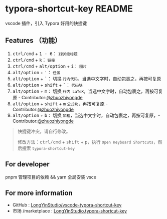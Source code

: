 # typora-shortcut-key README

vscode 插件，引入 Typora 好用的快捷键

## Features （功能）

1. <kbd>ctrl/cmd</kbd> + <kbd>1 - 6</kbd>： `1到6级标题`
2. <kbd>ctrl/cmd</kbd> + <kbd>k</kbd>： `链接`
3. <kbd>ctrl/cmd</kbd> + <kbd>alt/option</kbd> + <kbd>i</kbd>： `图片`
4. <kbd>alt/option</kbd> + <kbd>'</kbd>： `任务`
5. <kbd>alt/option</kbd> + <kbd>\`</kbd>： 切换 `行内代码`，当选中文字时，自动包裹之，再按可复原
6. <kbd>alt/option</kbd> + <kbd>shift</kbd> + <kbd>\`</kbd>： `代码块`
7. <kbd>alt/option</kbd> + <kbd>m</kbd>： 切换 `行内 LaTeX`，当选中文字时，自动包裹之，再按可复原 - Contributor:[@zhuozhiyongde](https://github.com/zhuozhiyongde)
9. <kbd>alt/option</kbd> + <kbd>shift</kbd> + <kbd>m</kbd> `公式块`，再按可复原 - Contributor:[@zhuozhiyongde](https://github.com/zhuozhiyongde)
10. <kbd>alt/option</kbd> + <kbd>b</kbd>： 切换 `加粗`，当选中文字时，自动包裹之，再按可复原，- Contributor:[@zhuozhiyongde](https://github.com/zhuozhiyongde)

> 快捷键冲突，请自行修改。
>
> 修改方法：<kbd>ctrl/cmd</kbd> + <kbd>shift</kbd> + <kbd>p</kbd>，执行 `Open Keyboard Shortcuts`，然后搜索 `typora-shortcut-key`

## For developer

pnpm 管理项目的依赖 && yarn 全局安装 vsce

## For more information

-   GitHub : [LongYinStudio/vscode-typora-shortcut-key](https://github.com/LongYinStudio/vscode-typora-shortcut-key)
-   市场 /marketplace : [LongYinStudio.typora-shortcut-key](https://marketplace.visualstudio.com/items?itemName=LongYinStudio.typora-shortcut-key)
